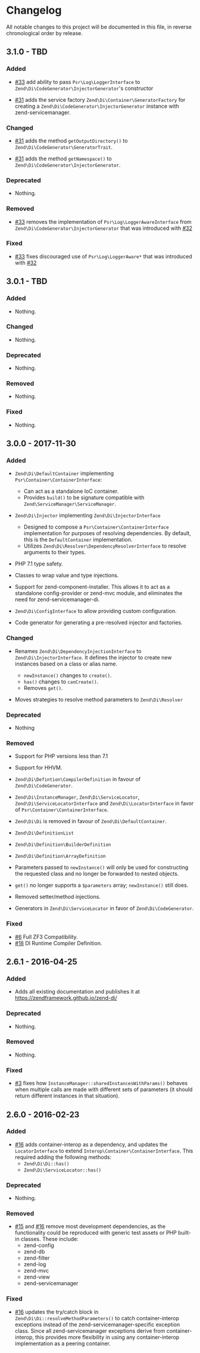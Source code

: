 # Changelog

All notable changes to this project will be documented in this file, in reverse chronological order by release.

## 3.1.0 - TBD

### Added

- [#33](https://github.com/zendframework/zend-di/pull/32) add ability to pass
  `Psr\Log\LoggerInterface` to `Zend\Di\CodeGenerator\InjectorGenerator`'s constructor

- [#31](https://github.com/zendframework/zend-di/pull/31) adds the service
  factory `Zend\Di\Container\GeneratorFactory` for creating a
  `Zend\Di\CodeGenerator\InjectorGenerator` instance with zend-servicemanager.

### Changed

- [#31](https://github.com/zendframework/zend-di/pull/31) adds the method
  `getOutputDirectory()` to `Zend\Di\CodeGenerator\GeneratorTrait`.

- [#31](https://github.com/zendframework/zend-di/pull/31) adds the method
  `getNamespace()` to `Zend\Di\CodeGenerator\InjectorGenerator`.

### Deprecated

- Nothing.

### Removed

- [#33](https://github.com/zendframework/zend-di/pull/32) removes the implementation of
  `Psr\Log\LoggerAwareInterface` from `Zend\Di\CodeGenerator\InjectorGenerator` that
  was introduced with [#32](https://github.com/zendframework/zend-di/pull/32)

### Fixed

- [#33](https://github.com/zendframework/zend-di/pull/32) fixes discouraged use of
  `Psr\Log\LoggerAware*` that was introduced with [#32](https://github.com/zendframework/zend-di/pull/32)

## 3.0.1 - TBD

### Added

- Nothing.

### Changed

- Nothing.

### Deprecated

- Nothing.

### Removed

- Nothing.

### Fixed

- Nothing.

## 3.0.0 - 2017-11-30

### Added

- `Zend\Di\DefaultContainer` implementing `Psr\Container\ContainerInterface`:
  - Can act as a standalone IoC container.
  - Provides `build()` to be signature compatible with `Zend\ServiceManager\ServiceManager`.

- `Zend\Di\Injector` implementing `Zend\Di\InjectorInterface`
  - Designed to compose a `Psr\Container\ContainerInterface` implementation for
    purposes of resolving dependencies. By default, this is the `DefaultContainer`
    implementation.
  - Utilizes `Zend\Di\Resolver\DependencyResolverInterface` to resolve arguments
    to their types.

- PHP 7.1 type safety.

- Classes to wrap value and type injections.

- Support for zend-component-installer. This allows it to act as a standalone
  config-provider or zend-mvc module, and eliminates the need for
  zend-servicemanager-di.

- `Zend\Di\ConfigInterface` to allow providing custom configuration.

- Code generator for generating a pre-resolved injector and factories.

### Changed

- Renames `Zend\Di\DependencyInjectionInterface` to `Zend\Di\InjectorInterface`.
  It defines the injector to create new instances based on a class or alias
  name.
  - `newInstance()` changes to `create()`.
  - `has()` changes to `canCreate()`.
  - Removes `get()`.

- Moves strategies to resolve method parameters to `Zend\Di\Resolver`

### Deprecated

- Nothing

### Removed

- Support for PHP versions less than 7.1

- Support for HHVM.

- `Zend\Di\Defintion\CompilerDefinition` in favour of `Zend\Di\CodeGenerator`.

- `Zend\Di\InstanceManager`, `Zend\Di\ServiceLocator`, `Zend\Di\ServiceLocatorInterface`
  and `Zend\Di\LocatorInterface` in favor of `Psr\Container\ContainerInterface`.

- `Zend\Di\Di` is removed in favour of `Zend\Di\DefaultContainer`.

- `Zend\Di\DefinitionList`

- `Zend\Di\Definition\BuilderDefinition`

- `Zend\Di\Definition\ArrayDefinition`

- Parameters passed to `newInstance()` will only be used for constructing the
  requested class and no longer be forwarded to nested objects.

- `get()` no longer supports a `$parameters` array; `newInstance()` still does.

- Removed setter/method injections.

- Generators in `Zend\Di\ServiceLocator` in favor of `Zend\Di\CodeGenerator`.

### Fixed

- [#6](https://github.com/zendframework/zend-di/pull/6) Full ZF3 Compatibility.
- [#18](https://github.com/zendframework/zend-di/issues/18) DI Runtime Compiler
  Definition.

## 2.6.1 - 2016-04-25

### Added

- Adds all existing documentation and publishes it at
  https://zendframework.github.io/zend-di/

### Deprecated

- Nothing.

### Removed

- Nothing.

### Fixed

- [#3](https://github.com/zendframework/zend-di/pull/3) fixes how
  `InstanceManager::sharedInstancesWithParams()` behaves when multiple calls are
  made with different sets of parameters (it should return different instances
  in that situation).

## 2.6.0 - 2016-02-23

### Added

- [#16](https://github.com/zendframework/zend-di/pull/16) adds container-interop
  as a dependency, and updates the `LocatorInterface` to extend
  `Interop\Container\ContainerInterface`. This required adding the following
  methods:
  - `Zend\Di\Di::has()`
  - `Zend\Di\ServiceLocator::has()`

### Deprecated

- Nothing.

### Removed

- [#15](https://github.com/zendframework/zend-di/pull/15) and
  [#16](https://github.com/zendframework/zend-di/pull/16) remove most
  development dependencies, as the functionality could be reproduced with
  generic test assets or PHP built-in classes. These include:
  - zend-config
  - zend-db
  - zend-filter
  - zend-log
  - zend-mvc
  - zend-view
  - zend-servicemanager

### Fixed

- [#16](https://github.com/zendframework/zend-di/pull/16) updates the try/catch
  block in `Zend\Di\Di::resolveMethodParameters()` to catch container-interop
  exceptions instead of the zend-servicemanager-specific exception class. Since
  all zend-servicemanager exceptions derive from container-interop, this
  provides more flexibility in using any container-interop implementation as a
  peering container.
